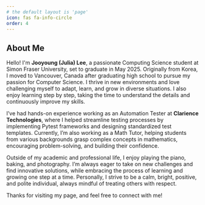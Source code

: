 ```yaml
---
# the default layout is 'page'
icon: fas fa-info-circle
order: 4
---
```

## About Me

Hello! I'm **Jooyoung (Julia) Lee**, a passionate Computing Science student at Simon Fraser University, set to graduate in May 2025. Originally from Korea, I moved to Vancouver, Canada after graduating high school to pursue my passion for Computer Science. I thrive in new environments and love challenging myself to adapt, learn, and grow in diverse situations. I also enjoy learning step by step, taking the time to understand the details and continuously improve my skills.

I’ve had hands-on experience working as an Automation Tester at **Clarience Technologies**, where I helped streamline testing processes by implementing Pytest frameworks and designing standardized test templates. Currently, I’m also working as a Math Tutor, helping students from various backgrounds grasp complex concepts in mathematics, encouraging problem-solving, and building their confidence.

Outside of my academic and professional life, I enjoy playing the piano, baking, and photography. I’m always eager to take on new challenges and find innovative solutions, while embracing the process of learning and growing one step at a time. Personally, I strive to be a calm, bright, positive, and polite individual, always mindful of treating others with respect.

Thanks for visiting my page, and feel free to connect with me!
